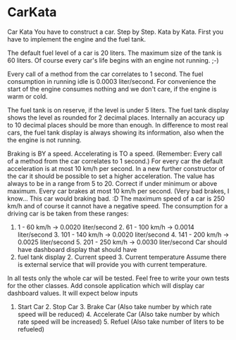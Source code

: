 # CarKata

Car Kata You have to construct a car. Step by Step. Kata by Kata. First you have to implement the engine and the fuel tank. 
 
The default fuel level of a car is 20 liters. The maximum size of the tank is 60 liters. Of course every car's life begins with an engine not running. ;-) 
 
Every call of a method from the car correlates to 1 second. The fuel consumption in running idle is 0.0003 liter/second. For convenience the start of the engine consumes nothing and we don't care, if the engine is warm or cold. 
 
The fuel tank is on reserve, if the level is under 5 liters. The fuel tank display shows the level as rounded for 2 decimal places. Internally an accuracy up to 10 decimal places should be more than enough. In difference to most real cars, the fuel tank display is always showing its information, also when the the engine is not running. 
 
Braking is BY a speed. Accelerating is TO a speed. (Remember: Every call of a method from the car correlates to 1 second.) 
For every car the default acceleration is at most 10 km/h per second. 
In a new further constructor of the car it should be possible to set a higher acceleration. The value has always to be in a range from 5 to 20. Correct if under minimum or above maximum. 
Every car brakes at most 10 km/h per second. (Very bad brakes, I know... This car would braking bad. :D The maximum speed of a car is 250 km/h and of course it cannot have a negative speed. 
The consumption for a driving car is be taken from these ranges: 
1. 1 - 60 km/h -> 0.0020 liter/second 2. 61 - 100 km/h -> 0.0014 liter/second 3. 101 - 140 km/h -> 0.0020 liter/second 4. 141 - 200 km/h -> 0.0025 liter/second 5. 201 - 250 km/h -> 0.0030 liter/second 
Car should have dashboard display that should have  
1. fuel tank display 2. Current speed 3. Current temperature 
Assume there is external service that will provide you with current temperature. 
 
In all tests only the whole car will be tested. Feel free to write your own tests for the other classes. 
Add console application which will display car dashboard values. It will expect below inputs 
1. Start Car 2. Stop Car 3. Brake Car (Also take number by which rate speed will be reduced) 4. Accelerate Car (Also take number by which rate speed will be increased) 5. Refuel (Also take number of liters to be refueled) 
